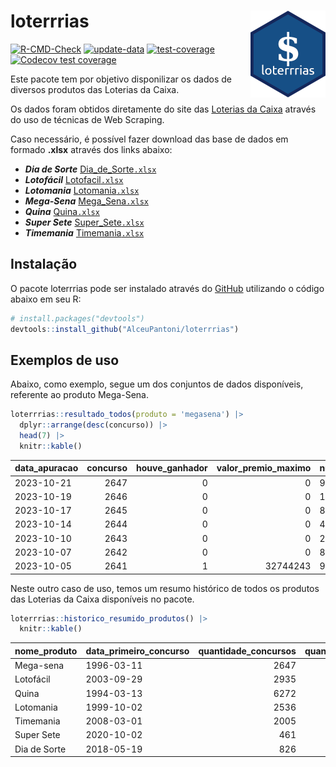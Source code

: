 
<!-- README.md is generated from README.Rmd. Please edit that file -->

# loterrrias <img src="man/figures/logo.png" align="right" height="139" />

<!-- badges: start -->

[![R-CMD-Check](https://github.com/AlceuPantoni/loterrrias/actions/workflows/R-CMD-check.yaml/badge.svg?branch=main)](https://github.com/AlceuPantoni/loterrrias/actions/workflows/R-CMD-check.yaml)
[![update-data](https://github.com/AlceuPantoni/loterrrias/actions/workflows/update-data.yaml/badge.svg)](https://github.com/AlceuPantoni/loterrrias/actions/workflows/update-data.yaml)
[![test-coverage](https://github.com/AlceuPantoni/loterrrias/actions/workflows/test-coverage.yaml/badge.svg?branch=main)](https://github.com/AlceuPantoni/loterrrias/actions/workflows/test-coverage.yaml)
[![Codecov test
coverage](https://codecov.io/gh/AlceuPantoni/loterrrias/branch/main/graph/badge.svg)](https://codecov.io/gh/AlceuPantoni/loterrrias?branch=main)
<!-- badges: end -->

Este pacote tem por objetivo disponilizar os dados de diversos produtos
das Loterias da Caixa.

Os dados foram obtidos diretamente do site das [Loterias da
Caixa](https://loterias.caixa.gov.br/Paginas/default.aspx) através do
uso de técnicas de Web Scraping.

Caso necessário, é possível fazer download das base de dados em formado
**.xlsx** através dos links abaixo:

  - ***Dia de Sorte***
    [Dia\_de\_Sorte`.xlsx`](https://raw.githubusercontent.com/AlceuPantoni/loterrrias/main/data-raw/resultados_diadesorte.xlsx)
  - ***Lotofácil***
    [Lotofacil`.xlsx`](https://raw.githubusercontent.com/AlceuPantoni/loterrrias/main/data-raw/resultados_lotofacil.xlsx)
  - ***Lotomania***
    [Lotomania`.xlsx`](https://raw.githubusercontent.com/AlceuPantoni/loterrrias/main/data-raw/resultados_lotomania.xlsx)
  - ***Mega-Sena***
    [Mega\_Sena`.xlsx`](https://raw.githubusercontent.com/AlceuPantoni/loterrrias/main/data-raw/resultados_megasena.xlsx)
  - ***Quina***
    [Quina`.xlsx`](https://raw.githubusercontent.com/AlceuPantoni/loterrrias/main/data-raw/resultados_quina.xlsx)
  - ***Super Sete***
    [Super\_Sete`.xlsx`](https://raw.githubusercontent.com/AlceuPantoni/loterrrias/main/data-raw/resultados_supersete.xlsx)
  - ***Timemania***
    [Timemania`.xlsx`](https://raw.githubusercontent.com/AlceuPantoni/loterrrias/main/data-raw/resultados_timemania.xlsx)

## Instalação

O pacote loterrrias pode ser instalado através do
[GitHub](https://github.com/) utilizando o código abaixo em seu R:

``` r
# install.packages("devtools")
devtools::install_github("AlceuPantoni/loterrrias")
```

## Exemplos de uso

Abaixo, como exemplo, segue um dos conjuntos de dados disponíveis,
referente ao produto Mega-Sena.

``` r
loterrrias::resultado_todos(produto = 'megasena') |> 
  dplyr::arrange(desc(concurso)) |> 
  head(7) |> 
  knitr::kable()
```

| data\_apuracao | concurso | houve\_ganhador | valor\_premio\_maximo | numeros\_sorteados | num\_1 | num\_2 | num\_3 | num\_4 | num\_5 | num\_6 |
| :------------- | -------: | --------------: | --------------------: | :----------------- | -----: | -----: | -----: | -----: | -----: | -----: |
| 2023-10-21     |     2647 |               0 |                     0 | 9;33;39;43;50;54   |      9 |     33 |     39 |     43 |     50 |     54 |
| 2023-10-19     |     2646 |               0 |                     0 | 18;28;30;39;41;58  |     18 |     28 |     30 |     39 |     41 |     58 |
| 2023-10-17     |     2645 |               0 |                     0 | 8;22;34;42;51;59   |      8 |     22 |     34 |     42 |     51 |     59 |
| 2023-10-14     |     2644 |               0 |                     0 | 4;17;22;28;30;49   |      4 |     17 |     22 |     28 |     30 |     49 |
| 2023-10-10     |     2643 |               0 |                     0 | 2;10;29;31;56;59   |      2 |     10 |     29 |     31 |     56 |     59 |
| 2023-10-07     |     2642 |               0 |                     0 | 8;13;31;33;49;50   |      8 |     13 |     31 |     33 |     49 |     50 |
| 2023-10-05     |     2641 |               1 |              32744243 | 9;24;34;39;45;50   |      9 |     24 |     34 |     39 |     45 |     50 |

Neste outro caso de uso, temos um resumo histórico de todos os produtos
das Loterias da Caixa disponíveis no pacote.

``` r
loterrrias::historico_resumido_produtos() |> 
  knitr::kable()
```

| nome\_produto | data\_primeiro\_concurso | quantidade\_concursos | quantidade\_concursos\_com\_ganhador | percentual\_com\_ganhador | media\_premiacao | maior\_premio | menor\_premio | total\_dezenas\_sorteadas | numero\_mais\_sorteado | numero\_menos\_sorteado |
| :------------ | :----------------------- | --------------------: | -----------------------------------: | ------------------------: | ---------------: | ------------: | ------------: | ------------------------: | ---------------------: | ----------------------: |
| Mega-sena     | 1996-03-11               |                  2647 |                                  598 |                      0.23 |       23761882.8 |     289420865 |     348732.75 |                     15882 |                     10 |                      26 |
| Lotofácil     | 2003-09-29               |                  2935 |                                 2624 |                      0.89 |         915991.6 |       8252873 |      10712.22 |                     44025 |                     20 |                      16 |
| Quina         | 1994-03-13               |                  6272 |                                 2524 |                      0.40 |        3337951.9 |     579215957 |      14230.37 |                     31360 |                      4 |                       3 |
| Lotomania     | 1999-10-02               |                  2536 |                                  668 |                      0.26 |        2350942.0 |      37261930 |     109348.66 |                     50720 |                     47 |                      96 |
| Timemania     | 2008-03-01               |                  2005 |                                   72 |                      0.04 |       26323286.7 |     818652938 |     164711.44 |                     14035 |                     20 |                      53 |
| Super Sete    | 2020-10-02               |                   461 |                                   20 |                      0.04 |        3150135.9 |      10146164 |     124747.77 |                      3227 |                      9 |                       4 |
| Dia de Sorte  | 2018-05-19               |                   826 |                                  273 |                      0.33 |         791809.0 |       3770060 |      59101.35 |                      5782 |                     10 |                       1 |
